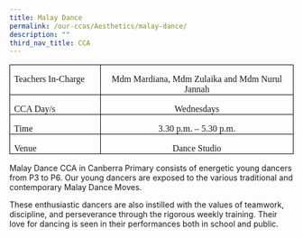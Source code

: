 ```yaml
---
title: Malay Dance
permalink: /our-ccas/Aesthetics/malay-dance/
description: ""
third_nav_title: CCA
---
```


<table style="border-collapse:collapse;border:none;mso-border-alt:solid windowtext .5pt;
 mso-yfti-tbllook:1184;mso-padding-alt:0in 5.4pt 0in 5.4pt" cellpadding="0" cellspacing="0" border="1" class="MsoTableGrid"><tbody><tr style="mso-yfti-irow:0;mso-yfti-firstrow:yes"><td style="width:139.25pt;border:solid windowtext 1.0pt;
  mso-border-alt:solid windowtext .5pt;padding:0in 5.4pt 0in 5.4pt" valign="top" width="186"><p style="margin-bottom:0in;line-height:normal" class="MsoNormal"><a name="_Hlk130381515"><span style="font-size:12.0pt;font-family:&quot;Comic Sans MS&quot;">Teachers In-Charge</span></a></p></td><td style="width:328.25pt;border:solid windowtext 1.0pt;
  border-left:none;mso-border-left-alt:solid windowtext .5pt;mso-border-alt:
  solid windowtext .5pt;padding:0in 5.4pt 0in 5.4pt" valign="top" width="438"><p style="margin-bottom:0in;text-align:center;
  line-height:normal" align="center" class="MsoNormal"><span style="mso-bookmark:_Hlk130381515"><span style="font-size:12.0pt;font-family:&quot;Comic Sans MS&quot;">Mdm Mardiana, Mdm Zulaika and Mdm Nurul Jannah</span></span></p></td></tr><tr style="mso-yfti-irow:1"><td style="width:139.25pt;border:solid windowtext 1.0pt;
  border-top:none;mso-border-top-alt:solid windowtext .5pt;mso-border-alt:solid windowtext .5pt;
  padding:0in 5.4pt 0in 5.4pt" valign="top" width="186"><p style="margin-bottom:0in;line-height:normal" class="MsoNormal"><span style="mso-bookmark:_Hlk130381515"><span style="font-size:12.0pt;font-family:
  &quot;Comic Sans MS&quot;">CCA Day/s</span></span></p></td><td style="width:328.25pt;border-top:none;border-left:
  none;border-bottom:solid windowtext 1.0pt;border-right:solid windowtext 1.0pt;
  mso-border-top-alt:solid windowtext .5pt;mso-border-left-alt:solid windowtext .5pt;
  mso-border-alt:solid windowtext .5pt;padding:0in 5.4pt 0in 5.4pt" valign="top" width="438"><p style="margin-bottom:0in;text-align:center;
  line-height:normal" align="center" class="MsoNormal"><span style="mso-bookmark:_Hlk130381515"><span style="font-size:12.0pt;font-family:&quot;Comic Sans MS&quot;">Wednesdays</span></span></p></td></tr><tr style="mso-yfti-irow:2"><td style="width:139.25pt;border:solid windowtext 1.0pt;
  border-top:none;mso-border-top-alt:solid windowtext .5pt;mso-border-alt:solid windowtext .5pt;
  padding:0in 5.4pt 0in 5.4pt" valign="top" width="186"><p style="margin-bottom:0in;line-height:normal" class="MsoNormal"><span style="mso-bookmark:_Hlk130381515"><span style="font-size:12.0pt;font-family:
  &quot;Comic Sans MS&quot;">Time</span></span></p></td><td style="width:328.25pt;border-top:none;border-left:
  none;border-bottom:solid windowtext 1.0pt;border-right:solid windowtext 1.0pt;
  mso-border-top-alt:solid windowtext .5pt;mso-border-left-alt:solid windowtext .5pt;
  mso-border-alt:solid windowtext .5pt;padding:0in 5.4pt 0in 5.4pt" valign="top" width="438"><p style="margin-bottom:0in;text-align:center;
  line-height:normal" align="center" class="MsoNormal"><span style="mso-bookmark:_Hlk130381515"><span style="font-size:12.0pt;font-family:&quot;Comic Sans MS&quot;">3.30 p.m. – 5.30 p.m.</span></span></p></td></tr><tr style="mso-yfti-irow:3;mso-yfti-lastrow:yes"><td style="width:139.25pt;border:solid windowtext 1.0pt;
  border-top:none;mso-border-top-alt:solid windowtext .5pt;mso-border-alt:solid windowtext .5pt;
  padding:0in 5.4pt 0in 5.4pt" valign="top" width="186"><p style="margin-bottom:0in;line-height:normal" class="MsoNormal"><span style="mso-bookmark:_Hlk130381515"><span style="font-size:12.0pt;font-family:
  &quot;Comic Sans MS&quot;">Venue</span></span></p></td><td style="width:328.25pt;border-top:none;border-left:
  none;border-bottom:solid windowtext 1.0pt;border-right:solid windowtext 1.0pt;
  mso-border-top-alt:solid windowtext .5pt;mso-border-left-alt:solid windowtext .5pt;
  mso-border-alt:solid windowtext .5pt;padding:0in 5.4pt 0in 5.4pt" valign="top" width="438"><p style="margin-bottom:0in;text-align:center;
  line-height:normal" align="center" class="MsoNormal"><span style="mso-bookmark:_Hlk130381515"><span style="font-size:12.0pt;font-family:&quot;Comic Sans MS&quot;">Dance Studio</span></span></p></td></tr></tbody></table>

	
Malay Dance CCA in Canberra Primary consists of energetic young dancers from P3 to P6. Our young dancers are exposed to the various traditional and contemporary Malay Dance Moves. 

These enthusiastic dancers are also instilled with the values of teamwork, discipline, and perseverance through the rigorous weekly training. Their love for dancing is seen in their performances both in school and public.